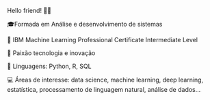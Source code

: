 

Hello friend! 👩‍💻

🎓Formada em Análise e desenvolvimento de sistemas

🤖 IBM Machine Learning Professional Certificate Intermediate Level

🧠 Paixão tecnologia e inovação

👅 Linguagens: Python, R, SQL

💻 Áreas de interesse: data science, machine learning, deep learning, estatística, processamento de linguagem natural, análise de dados...

